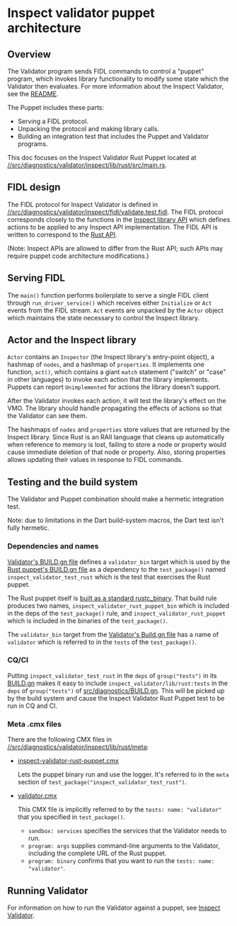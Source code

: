 # Inspect validator puppet architecture

## Overview

The Validator program sends FIDL commands to control a "puppet" program, which
invokes library functionality to modify some state which the Validator then
evaluates. For more information about the Inspect Validator, see the
[README](README.md).

The Puppet includes these parts:

* Serving a FIDL protocol.
* Unpacking the protocol and making library calls.
* Building an integration test that includes the Puppet and Validator programs.

This doc focuses on the Inspect Validator Rust Puppet located at
[//src/diagnostics/validator/inspect/lib/rust/src/main.rs](/src/diagnostics/validator/inspect/lib/rust/src/main.rs).

## FIDL design

The FIDL protocol for Inspect Validator is defined in
[//src/diagnostics/validator/inspect/fidl/validate.test.fidl](/src/diagnostics/validator/inspect/fidl/validate.test.fidl).
The FIDL protocol corresponds closely to the functions in the
[Inspect library API](/docs/development/diagnostics/inspect/README.md)
which defines actions to be applied to any Inspect API implementation. The FIDL
API is written to correspond to the
[Rust API](https://fuchsia-docs.firebaseapp.com/rust/fuchsia_inspect/index.html).

(Note: Inspect APIs are allowed to differ from the Rust API; such APIs may
require puppet code architecture modifications.)

## Serving FIDL

The `main()` function performs boilerplate to serve a single FIDL client
through `run_driver_service()` which receives either `Initialize` or `Act`
events from the FIDL stream. `Act` events are unpacked by the `Actor` object
which maintains the state necessary to control the Inspect library.

## Actor and the Inspect library

`Actor` contains an `Inspector` (the Inspect library's entry-point object),
a hashmap of `nodes`, and a hashmap of `properties`. It implements one
function, `act()`, which contains a giant `match` statement ("switch" or "case"
in other languages) to invoke each action that the library implements.
Puppets can report `Unimplemented` for actions the library doesn't support.

After the Validator invokes each action, it will test the library's effect on
the VMO. The library should handle propagating the effects of actions so that
the Validator can see them.

The hashmaps of `nodes` and `properties` store values that are returned by the
Inspect library. Since Rust is an RAII language that cleans up automatically
when reference to memory is lost, failing to store a node or property would
cause immediate deletion of that node or property. Also, storing properties
allows updating their values in response to FIDL commands.

## Testing and the build system

The Validator and Puppet combination should make a hermetic integration test.

Note: due to limitations in the Dart build-system macros, the Dart test isn't
fully hermetic.

### Dependencies and names

[Validator's BUILD.gn file](/src/diagnostics/validator/inspect/BUILD.gn#21)
defines a `validator_bin` target which is used by the
[Rust puppet's BUILD.gn file](/src/diagnostics/validator/inspect/lib/rust/BUILD.gn#33)
as a dependency to the `test_package()` named `inspect_validator_test_rust`
which is the test that exercises the Rust puppet.

The Rust puppet itself is
[built as a standard rustc_binary](/src/diagnostics/validator/inspect/lib/rust/BUILD.gn#10).
That build rule produces two names, `inspect_validator_rust_puppet_bin` which
is included in the deps of the `test_package()` rule, and
`inspect_validator_rust_puppet` which is included in the binaries of the
`test_package()`.

The `validator_bin` target from the
[Validator's Build.gn file](/src/diagnostics/validator/inspect/BUILD.gn#21)
has a name of `validator` which is referred to in the `tests` of the
`test_package()`.

### CQ/CI

Putting `inspect_validator_test_rust` in the `deps` of `group("tests")` in its
[BUILD.gn](/src/diagnostics/validator/inspect/lib/rust/BUILD.gn#59)
makes it easy to include `inspect_validator/lib/rust:tests` in the `deps` of
`group("tests")` of [src/diagnostics/BUILD.gn](/src/diagnostics/BUILD.gn).
This will be picked up by the build system and cause the Inspect Validator Rust
Puppet test to be run in CQ and CI.

### Meta .cmx files

There are the following CMX files in [//src/diagnostics/validator/inspect/lib/rust/meta](/src/diagnostics/validator/inspect/lib/rust/meta):

* [inspect-validator-rust-puppet.cmx](/src/diagnostics/validator/inspect/lib/rust/meta/inspect-validator-rust-puppet.cmx)

  Lets the puppet binary run and use the logger. It's referred to in the
`meta` section of `test_package("inspect_validator_test_rust")`.
* [validator.cmx](/src/diagnostics/validator/inspect/lib/rust/meta/validator.cmx)

  This CMX file is implicitly referred to by the `tests: name: "validator"` that you specified in `test_package()`.
    * `sandbox: services` specifies the services that the Validator needs to run.
    * `program: args` supplies command-line arguments to the Validator, including the
     complete URL of the Rust puppet.
    * `program: binary` confirms that you want to run the
    `tests: name: "validator"`.

## Running Validator

For information on how to run the Validator against a puppet, see
[Inspect Validator](/src/diagnostics/validator/inspect/README.md).

